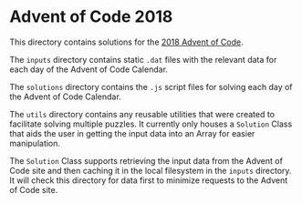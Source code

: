 # Advent of Code 2018

This directory contains solutions for the [2018 Advent of Code](https://adventofcode.com/2018).

The `inputs` directory contains static `.dat` files with the relevant data for
each day of the Advent of Code Calendar.

The `solutions` directory contains the `.js` script files for solving each day of
the Advent of Code Calendar.

The `utils` directory contains any reusable utilities that were created to
facilitate solving multiple puzzles. It currently only houses a `Solution` Class
that aids the user in getting the input data into an Array for easier manipulation.

The `Solution` Class supports retrieving the input data from the Advent of Code
site and then caching it in the local filesystem in the `inputs` directory. It will
check this directory for data first to minimize requests to the Advent of Code site.